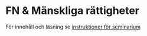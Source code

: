 # FN & Mänskliga rättigheter
För innehåll och läsning se [instruktioner för seminarium](../examinerande_moment/fn_mr_seminarium.md)